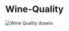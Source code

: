 # Wine-Quality

![Wine Quality drawio](https://github.com/user-attachments/assets/d585fbef-79b4-42c8-bd70-3466f774eceb)
